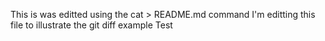 This is was editted using the cat > README.md command
I'm editting this file to illustrate the git diff example
Test
